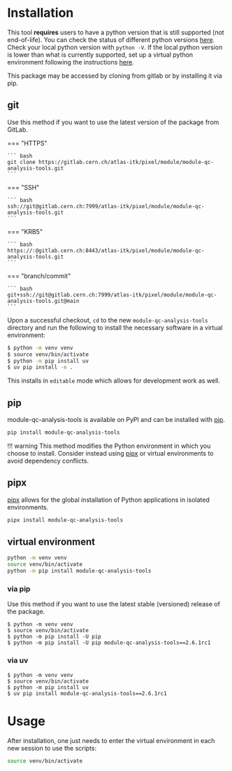# Installation

This tool **requires** users to have a python version that is still supported
(not end-of-life). You can check the status of different python versions
[here](https://devguide.python.org/versions/#status-of-python-versions). Check
your local python version with `python -V`. If the local python version is lower
than what is currently supported, set up a virtual python environment following
the instructions [here](https://itk.docs.cern.ch/general/Virtual_Environments/).

This package may be accessed by cloning from gitlab or by installing it via pip.

## git

Use this method if you want to use the latest version of the package from
GitLab.

=== "HTTPS"

    ``` bash
    git clone https://gitlab.cern.ch/atlas-itk/pixel/module/module-qc-analysis-tools.git
    ```

=== "SSH"

    ``` bash
    ssh://git@gitlab.cern.ch:7999/atlas-itk/pixel/module/module-qc-analysis-tools.git
    ```

=== "KRB5"

    ``` bash
    https://:@gitlab.cern.ch:8443/atlas-itk/pixel/module/module-qc-analysis-tools.git
    ```

=== "branch/commit"

    ``` bash
    git+ssh://git@gitlab.cern.ch:7999/atlas-itk/pixel/module/module-qc-analysis-tools.git@main
    ```

Upon a successful checkout, `cd` to the new `module-qc-analysis-tools` directory
and run the following to install the necessary software in a virtual
environment:

```bash
$ python -m venv venv
$ source venv/bin/activate
$ python -m pip install uv
$ uv pip install -e .
```

This installs in `editable` mode which allows for development work as well.

## pip

module-qc-analysis-tools is available on PyPI and can be installed with
[pip](https://pip.pypa.io).

```bash
pip install module-qc-analysis-tools
```

<!-- prettier-ignore -->
!!! warning
    This method modifies the Python environment in which you choose to install. Consider instead using [pipx](#pipx) or virtual environments to avoid dependency conflicts.

## pipx

[pipx](https://github.com/pypa/pipx) allows for the global installation of
Python applications in isolated environments.

```bash
pipx install module-qc-analysis-tools
```

## virtual environment

```bash
python -m venv venv
source venv/bin/activate
python -m pip install module-qc-analysis-tools
```

### via pip

Use this method if you want to use the latest stable (versioned) release of the
package.

```
$ python -m venv venv
$ source venv/bin/activate
$ python -m pip install -U pip
$ python -m pip install -U pip module-qc-analysis-tools==2.6.1rc1
```

### via uv

```
$ python -m venv venv
$ source venv/bin/activate
$ python -m pip install uv
$ uv pip install module-qc-analysis-tools==2.6.1rc1
```

# Usage

After installation, one just needs to enter the virtual environment in each new
session to use the scripts:

```bash
source venv/bin/activate
```
